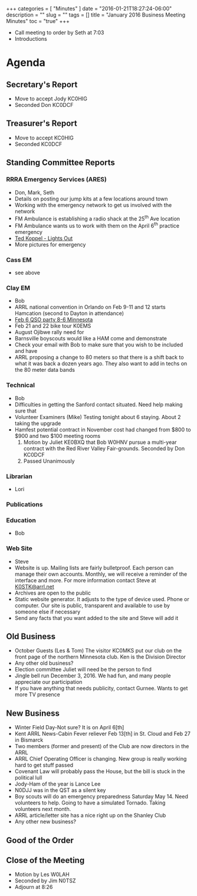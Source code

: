 +++
categories = [ "Minutes" ]
date = "2016-01-21T18:27:24-06:00"
description = ""
slug = ""
tags = []
title = "January 2016 Business Meeting Minutes"
toc = "true"
+++
* Call meeting to order by Seth at 7:03
* Introductions<!--more-->

# Agenda

## Secretary's Report 
* Move to accept Jody KC0HIG 
* Seconded Don KC0DCF

## Treasurer's Report
* Move to accept KC0HIG
* Seconded KC0DCF

## Standing Committee Reports

### RRRA Emergency Services (ARES)
* Don, Mark, Seth
* Details on posting our jump kits at a few locations around town
* Working with the emergency network to get us involved with the network
* FM Ambulance is establishing a radio shack at the 25<sup>th</sup> Ave location
* FM Ambulance wants us to work with them on the April 6<sup>th</sup> practice emergency
* [Ted Koppel - Lights Out](http://www.tedkoppellightsout.com/)
* More pictures for emergency

### Cass EM
* see above

### Clay EM
* Bob
* ARRL national convention in Orlando on Feb 9-11 and 12 starts Hamcation (second to Dayton in attendance)
* [Feb 6 QSO party 8-6 Minnesota](http://www.w0aa.org/index.php?option=com_content&view=article&id=8&Itemid=7)
* Feb 21 and 22 bike tour K0EMS 
* August Ojibwe rally need for 
* Barnsville boyscouts would like a HAM come and demonstrate
* Check your email with Bob to make sure that you wish to be included and have 
* ARRL proposing a change to 80 meters so that there is a shift back to what it was back a dozen years ago. They also want to add in techs on the 80 meter data bands 

### Technical
* Bob
* Difficulties in getting the Sanford contact situated.  Need help making sure that 
* Volunteer Examiners (Mike) Testing tonight about 6 staying.  About 2 taking the upgrade
* Hamfest potential contract in November cost had changed from $800 to $900 and two $100 meeting rooms
    1. Motion by Juliet KE0BXQ that Bob W0HNV pursue a multi-year contract with the Red River Valley Fair-grounds. Seconded by Don KC0DCF
    2. Passed Unanimously

### Librarian
* Lori

### Publications

### Education
* Bob

### Web Site
* Steve
* Website is up.  Mailing lists are fairly bulletproof. Each person can manage their own accounts.  Monthly, we will receive a reminder of the interface and more.  For more information contact Steve at K0STK@arrl.net
* Archives are open to the public
* Static website generator.  It adjusts to the type of device used.  Phone or computer.  Our site is public, transparent and available to use by someone else if necessary
* Send any facts that you want added to the site and Steve will add it

## Old Business
* October Guests (Les & Tom) The visitor KC0MKS put our club on the front page of the northern Minnesota club.  Ken is the Division Director
* Any other old business?
*  Election committee Juliet will need be the person to find 
* Jingle bell run December 3, 2016.  We had fun, and many people appreciate our participation
* If you have anything that needs publicity, contact Gurnee.  Wants to get more TV presence

## New Business
* Winter Field Day-Not sure? It is on April 6[th] 
* Kent ARRL News-Cabin Fever reliever Feb 13[th] in St. Cloud and Feb 27 in Bismarck
* Two members (former and present) of the Club are now directors in the ARRL
* ARRL Chief Operating Officer is changing. New group is really working hard to get stuff passed
* Covenant Law will probably pass the House, but the bill is stuck in the political lull
* Jody-Ham of the year is Lance Lee
* N0DJJ was in the QST as a silent key
* Boy scouts will do an emergency preparedness Saturday May 14.  Need volunteers to help.  Going to have a simulated Tornado.  Taking volunteers next month. 
* ARRL article/letter site has a nice right up on the Shanley Club
* Any other new business?

## Good of the Order

## Close of the Meeting
* Motion by Les W0LAH
* Seconded by Jim N0TSZ
* Adjourn at 8:26

